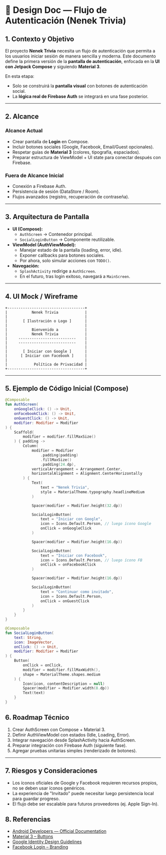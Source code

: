 # 📄 Design Doc — Flujo de Autenticación (Nenek Trivia)

## 1. Contexto y Objetivo
El proyecto **Nenek Trivia** necesita un flujo de autenticación que permita a los usuarios iniciar sesión de manera sencilla y moderna.
Este documento define la primera versión de la **pantalla de autenticación**, enfocada en la **UI con Jetpack Compose** y siguiendo **Material 3**.

En esta etapa:
- Solo se construirá la **pantalla visual** con botones de autenticación social.
- La **lógica real de Firebase Auth** se integrará en una fase posterior.

---

## 2. Alcance
### Alcance Actual
- Crear pantalla de **Login** en Compose.
- Incluir botones sociales (Google, Facebook, Email/Guest opcionales).
- Respetar guías de **Material 3** (colores, tipografía, espaciados).
- Preparar estructura de ViewModel + UI state para conectar después con Firebase.

### Fuera de Alcance Inicial
- Conexión a Firebase Auth.
- Persistencia de sesión (DataStore / Room).
- Flujos avanzados (registro, recuperación de contraseña).

---

## 3. Arquitectura de Pantalla
- **UI (Compose):**
    - `AuthScreen` → Contenedor principal.
    - `SocialLoginButton` → Componente reutilizable.
- **ViewModel (AuthViewModel):**
    - Manejar estado de la pantalla (loading, error, idle).
    - Exponer callbacks para botones sociales.
    - Por ahora, solo simular acciones con `TODO()`.
- **Navegación:**
    - `SplashActivity` redirige a `AuthScreen`.
    - En el futuro, tras login exitoso, navegará a `MainScreen`.

---

## 4. UI Mock / Wireframe

```
+-----------------------------------+
|           Nenek Trivia            |
|                                   |
|       [ Ilustración o Logo ]      |
|                                   |
|           Bienvenido a            |
|           Nenek Trivia            |
|     --------------------------    |
|     --------------------------    |
|                                   |
|       [ Iniciar con Google ]      |
|      [ Iniciar con Facebook ]     |
|                                   |
|            Política de Privacidad |
+-----------------------------------+
```

---

## 5. Ejemplo de Código Inicial (Compose)

```kotlin
@Composable
fun AuthScreen(
    onGoogleClick: () -> Unit,
    onFacebookClick: () -> Unit,
    onGuestClick: () -> Unit,
    modifier: Modifier = Modifier
) {
    Scaffold(
        modifier = modifier.fillMaxSize()
    ) { padding ->
        Column(
            modifier = Modifier
                .padding(padding)
                .fillMaxSize()
                .padding(24.dp),
            verticalArrangement = Arrangement.Center,
            horizontalAlignment = Alignment.CenterHorizontally
        ) {
            Text(
                text = "Nenek Trivia",
                style = MaterialTheme.typography.headlineMedium
            )

            Spacer(modifier = Modifier.height(32.dp))

            SocialLoginButton(
                text = "Iniciar con Google",
                icon = Icons.Default.Person, // luego ícono Google
                onClick = onGoogleClick
            )

            Spacer(modifier = Modifier.height(16.dp))

            SocialLoginButton(
                text = "Iniciar con Facebook",
                icon = Icons.Default.Person, // luego ícono FB
                onClick = onFacebookClick
            )

            Spacer(modifier = Modifier.height(16.dp))

            SocialLoginButton(
                text = "Continuar como invitado",
                icon = Icons.Default.Person,
                onClick = onGuestClick
            )
        }
    }
}

@Composable
fun SocialLoginButton(
    text: String,
    icon: ImageVector,
    onClick: () -> Unit,
    modifier: Modifier = Modifier
) {
    Button(
        onClick = onClick,
        modifier = modifier.fillMaxWidth(),
        shape = MaterialTheme.shapes.medium
    ) {
        Icon(icon, contentDescription = null)
        Spacer(modifier = Modifier.width(8.dp))
        Text(text)
    }
}
```

## 6. Roadmap Técnico

1. Crear AuthScreen con Compose + Material 3.
2. Definir AuthViewModel con estados (Idle, Loading, Error).
3. Integrar navegación desde SplashActivity hacia AuthScreen.
4. Preparar integración con Firebase Auth (siguiente fase).
5. Agregar pruebas unitarias simples (renderizado de botones).

---

## 7. Riesgos y Consideraciones

- Los íconos oficiales de Google y Facebook requieren recursos propios, no se deben usar íconos genéricos.
- La experiencia de "Invitado" puede necesitar luego persistencia local para guardar progreso.
- El flujo debe ser escalable para futuros proveedores (ej. Apple Sign-In).

## 8. Referencias

- [Android Developers — Official Documentation](https://developer.android.com)
- [Material 3 – Buttons](https://m3.material.io/components/buttons/overview)
- [Google Identity Design Guidelines](https://developers.google.com/identity/branding-guidelines?hl=es-419)
- [Facebook Login – Branding](https://developers.facebook.com/docs/facebook-login/userexperience/)
